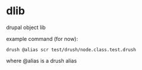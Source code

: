 # dlib
drupal object lib


example command (for now):  

`drush @alias scr test/drush/node.class.test.drush`

where @alias is a drush alias